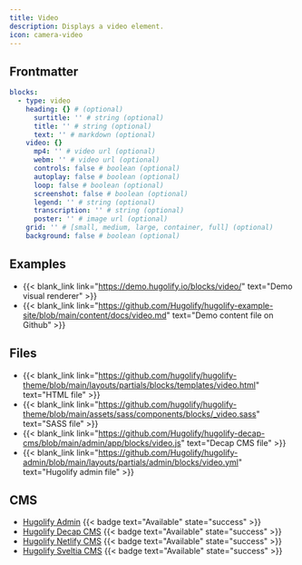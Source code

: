 ```yaml
---
title: Video
description: Displays a video element.
icon: camera-video
---
```


## Frontmatter

```yml
blocks:
  - type: video
    heading: {} # (optional)
      surtitle: '' # string (optional)
      title: '' # string (optional)
      text: '' # markdown (optional)
    video: {}
      mp4: '' # video url (optional)
      webm: '' # video url (optional)
      controls: false # boolean (optional)
      autoplay: false # boolean (optional)
      loop: false # boolean (optional)
      screenshot: false # boolean (optional)
      legend: '' # string (optional)
      transcription: '' # string (optional)
      poster: '' # image url (optional)
    grid: '' # [small, medium, large, container, full] (optional)
    background: false # boolean (optional)
```

## Examples

- {{< blank_link link="https://demo.hugolify.io/blocks/video/" text="Demo visual renderer" >}}
- {{< blank_link link="https://github.com/Hugolify/hugolify-example-site/blob/main/content/docs/video.md" text="Demo content file on Github" >}}

## Files

- {{< blank_link link="https://github.com/hugolify/hugolify-theme/blob/main/layouts/partials/blocks/templates/video.html" text="HTML file" >}}
- {{< blank_link link="https://github.com/hugolify/hugolify-theme/blob/main/assets/sass/components/blocks/_video.sass" text="SASS file" >}}
- {{< blank_link link="https://github.com/Hugolify/hugolify-decap-cms/blob/main/admin/app/blocks/video.js" text="Decap CMS file" >}}
- {{< blank_link link="https://github.com/Hugolify/hugolify-admin/blob/main/layouts/partials/admin/blocks/video.yml" text="Hugolify admin file" >}}

## CMS

- [Hugolify Admin](/docs/cms/admin/) {{< badge text="Available" state="success" >}}
- [Hugolify Decap CMS](/docs/cms/decap-cms/) {{< badge text="Available" state="success" >}}
- [Hugolify Netlify CMS](/docs/cms/netlify-cms/) {{< badge text="Available" state="success" >}}
- [Hugolify Sveltia CMS](/docs/cms/sveltia-cms/) {{< badge text="Available" state="success" >}}
